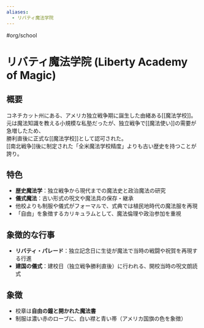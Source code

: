 ```yaml
---
aliases:
  - リバティ魔法学院
---
```


#org/school 
# リバティ魔法学院 (Liberty Academy of Magic)

## 概要
コネチカット州にある、アメリカ独立戦争期に誕生した由緒ある[[魔法学校]]。  
元は魔法知識を教える小規模な私塾だったが、独立戦争で[[魔法使い]]の需要が急増したため、  
勝利直後に正式な[[魔法学校]]として認可された。  
[[南北戦争]]後に制定された「全米魔法学校精度」よりも古い歴史を持つことが誇り。

## 特色
- **歴史魔法学**：独立戦争から現代までの魔法史と政治魔法の研究  
- **儀式魔法**：古い形式の呪文や魔法具の保存・継承  
- 他校よりも制服や儀式がフォーマルで、式典では植民地時代の魔法服を再現  
- 「自由」を象徴するカリキュラムとして、魔法倫理や政治参加を重視

## 象徴的な行事
- **リバティ・パレード**：独立記念日に生徒が魔法で当時の戦闘や祝賀を再現する行進  
- **建国の儀式**：建校日（独立戦争勝利直後）に行われる、開校当時の呪文朗読式

## 象徴
- 校章は**自由の鐘と開かれた魔法書**
- 制服は濃い赤のローブに、白い襟と青い帯（アメリカ国旗の色を象徴）

